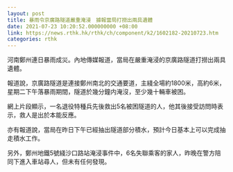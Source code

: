 ```yaml
---
layout: post
title: 暴雨令京廣路隧道嚴重淹浸　據報當局打撈出兩具遺體
date: 2021-07-23 10:20:52.000000000 +08:00
link: https://news.rthk.hk/rthk/ch/component/k2/1602182-20210723.htm
categories: rthk
---
```


河南鄭州連日暴雨成災。內地傳媒報道，當局在嚴重淹浸的京廣路隧道打撈出兩具遺體。

報道說，京廣路隧道是連接鄭州南北的交通要道，主綫全場約1800米，高約6米，星期二下午落暴雨期間，隧道於幾分鐘内淹沒，至少幾十輛車被困。

網上片段顯示，一名退役特種兵先後救出5名被困隧道的人，他其後接受訪問時表示，救人是出於本能反應。

亦有報道說，當局在昨日下午已經抽出隧道部分積水，預計今日基本上可以完成抽走積水工作。

另外，鄭州地鐵5號綫沙口路站淹浸事件中，6名失聯乘客的家人，昨晚在警方陪同下進入車站尋人，但未有任何發現。
